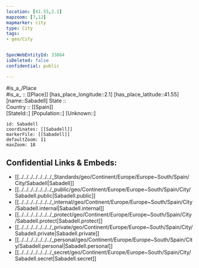 ```yaml
---
location: [41.55,2.1] 
mapzoom: [7,12] 
mapmarker: city 
type: City
tags:
- geo/City


SpocWebEntityId: 33864
isDeleted: false
confidential: public

---
```

#is_a_/Place  
#is_a_ :: [[Place]] 
[has_place_longitude::2.1] 
[has_place_latitude::41.55] 
[name::Sabadell] 
State ::  
Country :: [[Spain]]  
[StateId::] 
[Population::] 
[Unknown::] 


```leaflet
id: Sabadell
coordinates: [[Sabadell]] 
markerFile: [[Sabadell]] 
defaultZoom: 11 
maxZoom: 18
```


## Confidential Links & Embeds: 
- [[../../../../../../../_Standards/geo/Continent/Europe/Europe~South/Spain/City/Sabadell|Sabadell]] 
- [[../../../../../../../_public/geo/Continent/Europe/Europe~South/Spain/City/Sabadell.public|Sabadell.public]] 
- [[../../../../../../../_internal/geo/Continent/Europe/Europe~South/Spain/City/Sabadell.internal|Sabadell.internal]] 
- [[../../../../../../../_protect/geo/Continent/Europe/Europe~South/Spain/City/Sabadell.protect|Sabadell.protect]] 
- [[../../../../../../../_private/geo/Continent/Europe/Europe~South/Spain/City/Sabadell.private|Sabadell.private]] 
- [[../../../../../../../_personal/geo/Continent/Europe/Europe~South/Spain/City/Sabadell.personal|Sabadell.personal]] 
- [[../../../../../../../_secret/geo/Continent/Europe/Europe~South/Spain/City/Sabadell.secret|Sabadell.secret]] 
